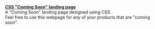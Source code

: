 [**CSS "Coming Soon" landing page**](https://git.io/vh8we)
<br>A "Coming Soon" landing page designed using CSS.
<br>Feel free to use this webpage for any of your products that are "coming soon".
